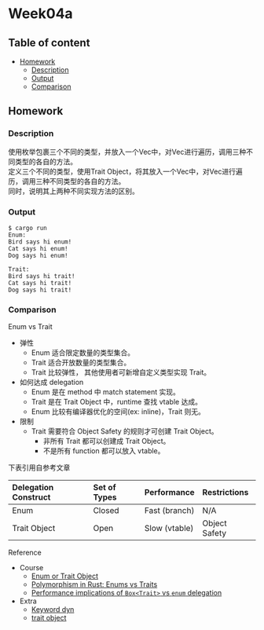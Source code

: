 # Week04a <!-- omit in toc -->

## Table of content <!-- omit in toc -->
- [Homework](#homework)
  - [Description](#description)
  - [Output](#output)
  - [Comparison](#comparison)


## Homework

### Description

使用枚举包裹三个不同的类型，并放入一个Vec中，对Vec进行遍历，调用三种不同类型的各自的方法。  
定义三个不同的类型，使用Trait Object，将其放入一个Vec中，对Vec进行遍历，调用三种不同类型的各自的方法。  
同时，说明其上两种不同实现方法的区别。

### Output

```shell
$ cargo run
Enum:
Bird says hi enum!
Cat says hi enum!
Dog says hi enum!

Trait:
Bird says hi trait!
Cat says hi trait!
Dog says hi trait!
```

### Comparison

Enum vs Trait
- 弹性
  - Enum 适合限定数量的类型集合。
  - Trait 适合开放数量的类型集合。
  - Trait 比较弹性， 其他使用者可新增自定义类型实现 Trait。
- 如何达成 delegation
  - Enum 是在 method 中 match statement 实现。
  - Trait 是在 Trait Object 中，runtime 查找 vtable 达成。
  - Enum 比较有编译器优化的空间(ex: inline)，Trait 则无。
- 限制
  - Trait 需要符合 Object Safety 的规则才可创建 Trait Object。
    - 非所有 Trait 都可以创建成 Trait Object。
    - 不是所有 function 都可以放入 vtable。

下表引用自参考文章

| Delegation  Construct | Set of Types | Performance   | Restrictions  |
| :-------------------- | :----------- | :------------ | :------------ |
| Enum                  | Closed       | Fast (branch) | N/A           |
| Trait Object          | Open         | Slow (vtable) | Object Safety |

Reference
- Course
  - [Enum or Trait Object](https://www.possiblerust.com/guide/enum-or-trait-object)
  - [Polymorphism in Rust: Enums vs Traits](https://www.mattkennedy.io/blog/rust_polymorphism/)
  - [Performance implications of `Box<Trait>` vs `enum` delegation](https://users.rust-lang.org/t/performance-implications-of-box-trait-vs-enum-delegation/11957)
- Extra
  - [Keyword dyn](https://doc.rust-lang.org/std/keyword.dyn.html)
  - [trait object](https://zhuanlan.zhihu.com/p/23791817)
